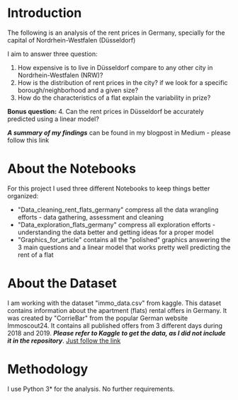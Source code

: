 # Introduction

The following is an analysis of the rent prices in Germany, specially for the capital of Nordrhein-Westfalen (Düsseldorf)

I aim to answer three question:
1. How expensive is to live in Düsseldorf compare to any other city in Nordrhein-Westfalen (NRW)?
2. How is the distribution of rent prices in the city? if we look for a specific borough/neighborhood and a given size?
3. How do the characteristics of a flat explain the variability in prize?

**Bonus question:**
4. Can the rent prices in Düsseldorf be accurately predicted using a linear model?

***A summary of my findings*** can be found in my blogpost in Medium - please follow this link

# About the Notebooks

For this project I used three different Notebooks to keep things better organized:
* "Data_cleaning_rent_flats_germany" compress all the data wrangling efforts - data gathering, assessment and cleaning
* "Data_exploration_flats_germany" compress all exploration efforts - understanding the data better and getting ideas for a proper model
* "Graphics_for_article" contains all the "polished" graphics answering the 3 main questions and a linear model that works pretty well predicting the rent of a flat

# About the Dataset

I am working with the dataset "immo_data.csv" from kaggle. This dataset contains information about the apartment (flats) rental offers in Germany. It was created by "CorrieBar" from the popular German website Immoscout24. It contains all published offers from 3 different days during 2018 and 2019. ***Please refer to Kaggle to get the data, as I did not include it in the repository***. [Just follow the link](https://www.kaggle.com/corrieaar/apartment-rental-offers-in-germany)

# Methodology

I use Python 3* for the analysis. No further requirements. 
